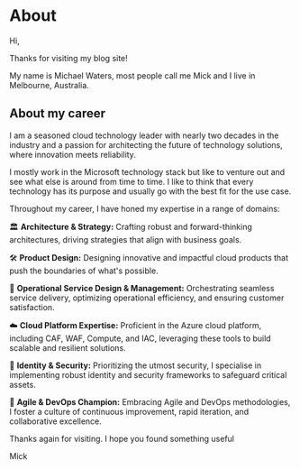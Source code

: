 # About
Hi,

Thanks for visiting my blog site!

My name is Michael Waters, most people call me Mick and I live in Melbourne, Australia.

## About my career

I am a seasoned cloud technology leader with nearly two decades in the industry and a passion for architecting the future of technology solutions, where innovation meets reliability. 

I mostly work in the Microsoft technology stack but like to venture out and see what else is around from time to time. I like to think that every technology has its purpose and usually go with the best fit for the use case.

Throughout my career, I have honed my expertise in a range of domains:

🏛️ **Architecture & Strategy:** Crafting robust and forward-thinking architectures, driving strategies that align with business goals.

🛠️ **Product Design:** Designing innovative and impactful cloud products that push the boundaries of what's possible.

🔧 **Operational Service Design & Management:** Orchestrating seamless service delivery, optimizing operational efficiency, and ensuring customer satisfaction.

☁️ **Cloud Platform Expertise:** Proficient in the Azure cloud platform, including CAF, WAF, Compute, and IAC, leveraging these tools to build scalable and resilient solutions.

🔐 **Identity & Security:** Prioritizing the utmost security, I specialise in implementing robust identity and security frameworks to safeguard critical assets.

🚀 **Agile & DevOps Champion:** Embracing Agile and DevOps methodologies, I foster a culture of continuous improvement, rapid iteration, and collaborative excellence.

Thanks again for visiting. I hope you found something useful

Mick



